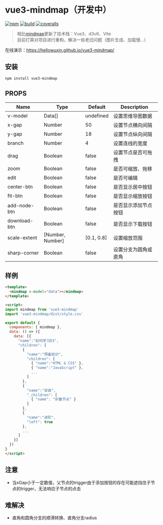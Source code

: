 # vue3-mindmap（开发中）

[![npm](https://img.shields.io/npm/v/vue3-mindmap)](https://www.npmjs.com/package/vue3-mindmap)
[![build](https://github.com/hellowuxin/vue3-mindmap/actions/workflows/blank.yml/badge.svg)](https://github.com/hellowuxin/vue3-mindmap/actions)
[![coveralls](https://img.shields.io/coveralls/github/hellowuxin/vue3-mindmap)](https://coveralls.io/github/hellowuxin/vue3-mindmap)

> 相比[mindmap](https://github.com/hellowuxin/mindmap)更新了技术栈：Vue3、d3v6、Vite  
> 目前打算对项目进行重构，解决一些老旧问题（图片生成、加载慢...）

在线演示：<https://hellowuxin.github.io/vue3-mindmap/>

## 安装

```sh
npm install vue3-mindmap
```

## PROPS

| Name         | Type             | Default    | Description          |
| ---          | ---              | ---        | ---                  |
| v-model      | Data[]           | undefined  | 设置思维导图数据        |
| x-gap        | Number           | 50         | 设置节点横向间隔        |
| y-gap        | Number           | 18         | 设置节点纵向间隔        |
| branch       | Number           | 4          | 设置连线的宽度          |
| drag         | Boolean          | false      | 设置节点是否可拖拽      |
| zoom         | Boolean          | false      | 是否可缩放、拖移        |
| edit         | Boolean          | false      | 是否可编辑             |
| center-btn   | Boolean          | false      | 是否显示居中按钮        |
| fit-btn      | Boolean          | false      | 是否显示缩放按钮        |
| add-node-btn | Boolean          | false      | 是否显示添加节点按钮     |
| download-btn | Boolean          | false      | 是否显示下载按钮        |
| scale-extent | [Number, Number] | [0.1, 0.8] | 设置缩放范围           |
| sharp-corner | Boolean          | false      | 设置分支为圆角或直角     |

## 样例

```html
<template>
  <mindmap v-model="data"></mindmap>
</template>

<script>
import mindmap from 'vue3-mindmap'
import 'vue3-mindmap/dist/style.css'

export default {
  components: { mindmap },
  data: () => ({
    data: [{
      "name":"如何学习D3",
      "children": [
        {
          "name":"预备知识",
          "children": [
            { "name":"HTML & CSS" },
            { "name":"JavaScript" },
            ...
          ]
        },
        {
          "name":"安装",
          "_children": [
            { "name": "折叠节点" }
          ]
        },
        {
          "name":"进阶",
          "left": true
        },
        ...
      ]
    }]
  })
}
</script>
```

## 注意

- 当xGap小于一定数值，父节点的trigger由于添加按钮的存在可能遮挡住子节点的trigger，无法响应子节点的点击

## 难解决

- 直角和圆角分支的顺滑转换、直角分支radius
